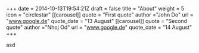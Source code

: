 +++
date = 2014-10-13T19:54:21Z
draft = false
title = "About"
weight = 5
icon = "circlestar"
[[carousel]]
  quote = "First quote"
  author  ="John Do"
  url = "www.google.de"
  quote_date = "13 August"
[[carousel]]
  quote = "Second quote"
  author  ="Nhoj Od"
  url = "www.google.de"
  quote_date = "14 August"
+++


asd